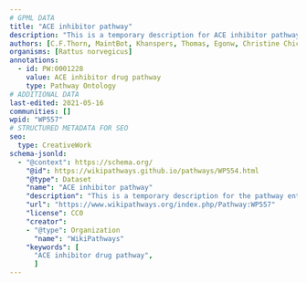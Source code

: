 ```yaml
---
# GPML DATA
title: "ACE inhibitor pathway"
description: "This is a temporary description for ACE inhibitor pathway"
authors: [C.F.Thorn, MaintBot, Khanspers, Thomas, Egonw, Christine Chichester, Eweitz]
organisms: [Rattus norvegicus]
annotations:
  - id: PW:0001228
    value: ACE inhibitor drug pathway
    type: Pathway Ontology
# ADDITIONAL DATA
last-edited: 2021-05-16
communities: []
wpid: "WP557"
# STRUCTURED METADATA FOR SEO
seo:
  type: CreativeWork
schema-jsonld:
  - "@context": https://schema.org/
    "@id": https://wikipathways.github.io/pathways/WP554.html
    "@type": Dataset
    "name": "ACE inhibitor pathway"
    "description": "This is a temporary description for the pathway entitled: ACE inhibitor pathway"
    "url": "https://www.wikipathways.org/index.php/Pathway:WP557"
    "license": CC0
    "creator":
    - "@type": Organization
      "name": "WikiPathways"
    "keywords": [
      "ACE inhibitor drug pathway",
      ]
---
```

